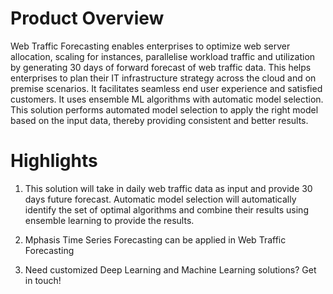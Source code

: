 # Product Overview
Web Traffic Forecasting enables enterprises to optimize web server allocation, scaling for instances, parallelise workload traffic and utilization by generating 30 days of forward forecast of web traffic data. This helps enterprises to plan their IT infrastructure strategy across the cloud and on premise scenarios. It facilitates seamless end user experience and satisfied customers. It uses ensemble ML algorithms with automatic model selection. This solution performs automated model selection to apply the right model based on the input data, thereby providing consistent and better results.

# Highlights
1. This solution will take in daily web traffic data as input and provide 30 days future forecast. Automatic model selection will automatically identify the set of optimal algorithms and combine their results using ensemble learning to provide the results.

2. Mphasis Time Series Forecasting can be applied in Web Traffic Forecasting

3. Need customized Deep Learning and Machine Learning solutions? Get in touch!